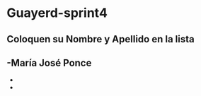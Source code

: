 # Guayerd-sprint4


Coloquen su Nombre y Apellido en la lista
------------------------------------------------

-María José Ponce
-
-
-


